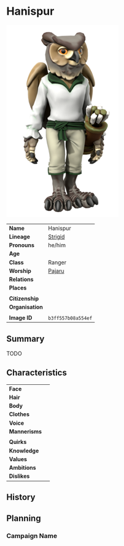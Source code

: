 # Hanispur

<img src="https://raw.githubusercontent.com/jesskelsall/astarus-images/main/characters/portraits/b3ff557b08a554ef.png" height="500" />

|||
| --- | --- |
| **Name** | Hanispur | character.3
| **Lineage** | [Strigid](../lineages/strigid.md) |
| **Pronouns** | he/him |
| **Age** | |
| **Class** | Ranger |
| **Worship** | [Pajaru](../gods/deities/kaldoon.md) |
| **Relations** | |
| **Places** | |
|||
| **Citizenship** | |
| **Organisation** | |
|||
| **Image ID** | `b3ff557b08a554ef` |

## Summary

TODO

## Characteristics

| | |
| --- | --- |
| **Face** | | characteristics.2
| **Hair** | |
| **Body** | |
| **Clothes** | |
| **Voice** | |
| **Mannerisms** | |
| | |
| **Quirks** | |
| **Knowledge** | |
| **Values** | |
| **Ambitions** | |
| **Dislikes** | |

## History

## Planning

### Campaign Name
